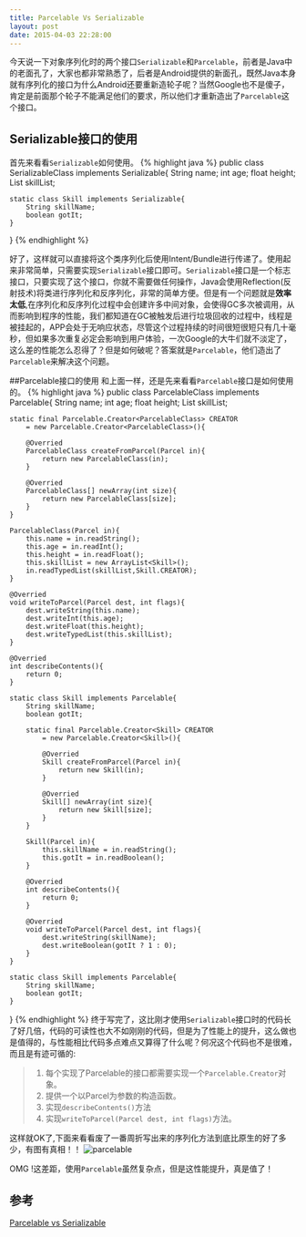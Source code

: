 ```yaml
---
title: Parcelable Vs Serializable
layout: post
date: 2015-04-03 22:28:00
---
```

今天说一下对象序列化时的两个接口`Serializable`和`Parcelable`，前者是Java中的老面孔了，大家也都非常熟悉了，后者是Android提供的新面孔，既然Java本身就有序列化的接口为什么Android还要重新造轮子呢？当然Google也不是傻子，肯定是前面那个轮子不能满足他们的要求，所以他们才重新造出了`Parcelable`这个接口。

## Serializable接口的使用
首先来看看`Serializable`如何使用。
{% highlight java %}
public class SerializableClass implements Serializable{
	String name;
	int age;
	float height;
	List<Skill> skillList;

	static class Skill implements Serializable{
		String skillName;
		boolean gotIt;
	}
}
{% endhighlight %}

好了，这样就可以直接将这个类序列化后使用Intent/Bundle进行传递了。使用起来非常简单，只需要实现`Serializable`接口即可。`Serializable`接口是一个标志接口，只要实现了这个接口，你就不需要做任何操作，Java会使用Reflection(反射技术)将类进行序列化和反序列化，非常的简单方便。但是有一个问题就是**效率太低**,在序列化和反序列化过程中会创建许多中间对象，会使得GC多次被调用，从而影响到程序的性能，我们都知道在GC被触发后进行垃圾回收的过程中，线程是被挂起的，APP会处于无响应状态，尽管这个过程持续的时间很短很短只有几十毫秒，但如果多次重复必定会影响到用户体验，一次Google的大牛们就不淡定了，这么差的性能怎么忍得了？但是如何破呢？答案就是`Parcelable`，他们造出了`Parcelable`来解决这个问题。

##Parcelable接口的使用
和上面一样，还是先来看看`Parcelable`接口是如何使用的。
{% highlight java %}
public class ParcelableClass implements Parcelable{
	String name;
	int age;
	float height;
	List<Skill> skillList;

	static final Parcelable.Creator<ParcelableClass> CREATOR 
		= new Parcelable.Creator<ParcelableClass>(){

		@Overried
		ParcelableClass createFromParcel(Parcel in){
			return new ParcelableClass(in);
		}

		@Overried
		ParcelableClass[] newArray(int size){
			return new ParcelableClass[size];
		}
	}

	ParcelableClass(Parcel in){
		this.name = in.readString();
		this.age = in.readInt();
		this.height = in.readFloat();
		this.skillList = new ArrayList<Skill>();
		in.readTypedList(skillList,Skill.CREATOR);
	}

	@Overried
	void writeToParcel(Parcel dest, int flags){
		dest.writeString(this.name);
		dest.writeInt(this.age);
		dest.writeFloat(this.height);
		dest.writeTypedList(this.skillList);
	}

	@Overried
	int describeContents(){
		return 0;
	}

	static class Skill implements Parcelable{
		String skillName;
		boolean gotIt;

		static final Parcelable.Creator<Skill> CREATOR 
			= new Parcelable.Creator<Skill>(){

			@Overried
			Skill createFromParcel(Parcel in){
				return new Skill(in);
			}

			@Overried
			Skill[] newArray(int size){
				return new Skill[size];
			}
		}

		Skill(Parcel in){
			this.skillName = in.readString();
			this.gotIt = in.readBoolean();
		}

		@Overried
		int describeContents(){
			return 0;
		}

		@Overried
		void writeToParcel(Parcel dest, int flags){
			dest.writeString(skillName);
			dest.writeBoolean(gotIt ? 1 : 0);
		}
	}

	static class Skill implements Parcelable{
		String skillName;
		boolean gotIt;
	}
}
{% endhighlight %}
终于写完了，这比刚才使用`Serializable`接口时的代码长了好几倍，代码的可读性也大不如刚刚的代码，但是为了性能上的提升，这么做也是值得的，与性能相比代码多点难点又算得了什么呢？何况这个代码也不是很难，而且是有迹可循的:

> 1. 每个实现了Parcelable的接口都需要实现一个`Parcelable.Creator`对象。
> 2. 提供一个以Parcel为参数的构造函数。
> 3. 实现`describeContents()`方法
> 4. 实现`writeToParcel(Parcel dest, int flags)`方法。

这样就OK了,下面来看看废了一番周折写出来的序列化方法到底比原生的好了多少，有图有真相！！
![parcelable](http://blog.tedyin.me/images/parcelable_vs_serializable.png)

OMG !这差距，使用`Parcelable`虽然复杂点，但是这性能提升，真是值了！

## 参考
[Parcelable vs Serializable](http://www.developerphil.com/parcelable-vs-serializable/)




